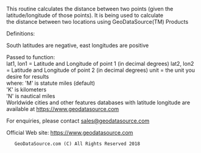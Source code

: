 
This routine calculates the distance between two points (given the     
latitude/longitude of those points). It is being used to calculate     
the distance between two locations using GeoDataSource(TM) Products 



Definitions:

South latitudes are negative, east longitudes are positive



Passed to function:                                                  
  lat1, lon1 = Latitude and Longitude of point 1 (in decimal degrees)
  lat2, lon2 = Latitude and Longitude of point 2 (in decimal degrees)
  unit = the unit you desire for results                             
         where: 'M' is statute miles (default)                       
                'K' is kilometers                                    
                'N' is nautical miles                                
Worldwide cities and other features databases with latitude longitude
are available at https://www.geodatasource.com                       
                                                                     
For enquiries, please contact sales@geodatasource.com                
                                                                     
Official Web site: https://www.geodatasource.com                     
                                                                     
       GeoDataSource.com (C) All Rights Reserved 2018                
